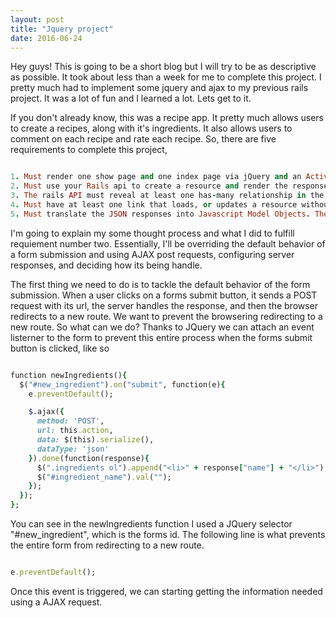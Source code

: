 ```yaml
---
layout: post
title: "Jquery project"
date: 2016-06-24
---
```


Hey guys! This is going to be a short blog but I will try to be as descriptive as possible. It took about less than a week for me to complete this project. I pretty much had to implement some jquery and ajax to my previous rails project. It was a lot of fun and I learned a lot. Lets get to it. 

If you don't already know, this was a recipe app. It pretty much allows users to create a recipes, along with it's ingredients. It also allows users to comment on each recipe and rate each recipe. So, there are five requirements to complete this project,

```ruby 

1. Must render one show page and one index page via jQuery and an Active Model Serialization JSON Backend.
2. Must use your Rails api to create a resource and render the response without a page refresh.
3. The rails API must reveal at least one has-many relationship in the JSON that is then rendered to the page.
4. Must have at least one link that loads, or updates a resource without reloading the page.
5. Must translate the JSON responses into Javascript Model Objects. The Model Objects must have at least one method on the prototype. Formatters work really well for this.

```

I'm going to explain my some thought process and what I did to fulfill requiement number two. Essentially, I'll be overriding the default behavior of a form submission and using AJAX post requests, configuring server responses, and deciding how its being handle.

The first thing we need to do is to tackle the default behavior of the form submission. When a user clicks on a forms submit button, it sends a POST request with its url, the server handles the response, and then the browser redirects to a new route. We want to prevent the browsering redirecting to a new route. So what can we do? Thanks to JQuery we can attach an event listerner to the form to prevent this entire process when the forms submit button is clicked, like so


```ruby

function newIngredients(){
  $("#new_ingredient").on("submit", function(e){
    e.preventDefault();

    $.ajax({
      method: 'POST',
      url: this.action,
      data: $(this).serialize(),
      dataType: 'json'
    }).done(function(response){
      $(".ingredients ol").append("<li>" + response["name"] + "</li>");
      $("#ingredient_name").val("");
    });
  });
};

```

You can see in the newIngredients function I used a JQuery selector "#new_ingredient", which is the forms id. The following line is what prevents the entire form from redirecting to a new route.

```ruby

e.preventDefault();

```

Once this event is triggered, we can starting getting the information needed using a AJAX request. 
